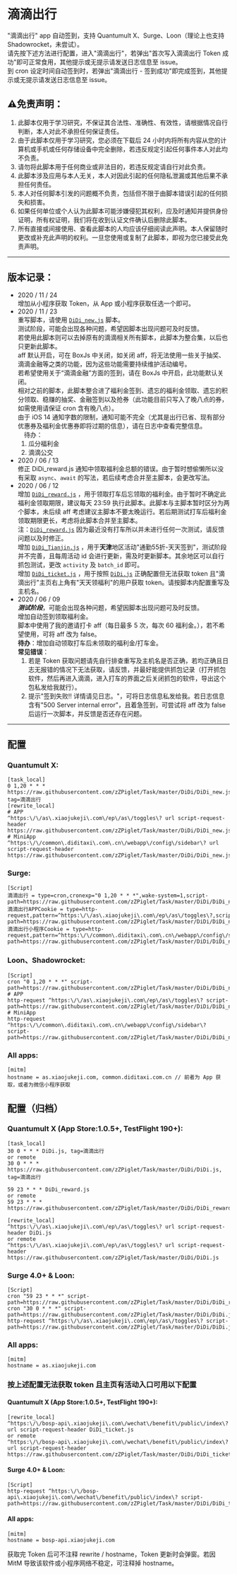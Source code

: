 # 滴滴出行

"滴滴出行" app 自动签到，支持 Quantumult X、Surge、Loon（理论上也支持 Shadowrocket，未尝试）。  
请先按下述方法进行配置，进入"滴滴出行"，若弹出"首次写入滴滴出行 Token 成功"即可正常食用，其他提示或无提示请发送日志信息至 issue。  
到 cron 设定时间自动签到时，若弹出"滴滴出行 - 签到成功"即完成签到，其他提示或无提示请发送日志信息至 issue。

## ⚠️免责声明：
1. 此脚本仅用于学习研究，不保证其合法性、准确性、有效性，请根据情况自行判断，本人对此不承担任何保证责任。
2. 由于此脚本仅用于学习研究，您必须在下载后 24 小时内将所有内容从您的计算机或手机或任何存储设备中完全删除，若违反规定引起任何事件本人对此均不负责。
3. 请勿将此脚本用于任何商业或非法目的，若违反规定请自行对此负责。
4. 此脚本涉及应用与本人无关，本人对因此引起的任何隐私泄漏或其他后果不承担任何责任。
5. 本人对任何脚本引发的问题概不负责，包括但不限于由脚本错误引起的任何损失和损害。
6. 如果任何单位或个人认为此脚本可能涉嫌侵犯其权利，应及时通知并提供身份证明，所有权证明，我们将在收到认证文件确认后删除此脚本。
7. 所有直接或间接使用、查看此脚本的人均应该仔细阅读此声明。本人保留随时更改或补充此声明的权利。一旦您使用或复制了此脚本，即视为您已接受此免责声明。


----------
## 版本记录：
- 2020 / 11 / 24  
增加从小程序获取 Token，从 App 或小程序获取任选一个即可。
- 2020 / 11 / 23   
重写脚本，请使用 [`DiDi_new.js`](https://raw.githubusercontent.com/zZPiglet/Task/master/DiDi/DiDi_new.js) 脚本。  
测试阶段，可能会出现各种问题，希望因脚本出现问题可及时反馈。  
若使用此脚本则可以去掉原有的滴滴相关所有脚本，此脚本为整合集，以后也只更新此脚本。  
aff 默认开启，可在 BoxJs 中关闭，如关闭 aff，将无法使用一些关于抽奖、滴滴金融等之类的功能，因为这些功能需要持续维护活动编号。  
若希望使用关于“滴滴金融”方面的签到，请在 BoxJs 中开启，此功能默认关闭。  
相对之前的脚本，此脚本整合进了福利金签到、遗忘的福利金领取、遗忘的积分领取、稳赚的抽奖、金融签到以及抢券（此功能目前只写入了晚八点的券，如需使用请保证 cron 含有晚八点）。  
由于 iOS 14 通知字数的限制，通知可能不完全（尤其是出行已省、现有部分优惠券及福利金优惠券即将过期的信息），请在日志中查看完整信息。  
&emsp;待办： 
  1. 瓜分福利金
  2. 滴滴公交
- 2020 / 06 / 13  
    修正 DiDi_reward.js 通知中领取福利金总额的错误。由于暂时想偷懒所以没有采取 `async`、`await` 的写法，若后续考虑合并至主脚本，会更改写法。
- 2020 / 06 / 12  
    增加 [`DiDi_reward.js`](https://raw.githubusercontent.com/zZPiglet/Task/master/DiDi/DiDi_reward.js) ，用于领取打车后忘领取的福利金。由于暂时不确定此福利金领取期限，建议每天 23:59 执行此脚本。此脚本与主脚本暂时区分为两个脚本，未后续 aff 考虑建议主脚本不要太晚运行。若后期测试打车后福利金领取期限更长，考虑将此脚本合并至主脚本。  
    注：[`DiDi_reward.js`](https://raw.githubusercontent.com/zZPiglet/Task/master/DiDi/DiDi_reward.js) 因为最近没有打车所以并未进行任何一次测试，请反馈问题以及时修正。   
    增加 [`DiDi_Tianjin.js`](https://raw.githubusercontent.com/zZPiglet/Task/master/DiDi/DiDi_Tianjin.js) ，用于**天津**地区活动"通勤55折-天天签到"，测试阶段并不完善，且每周活动 id 会进行更新，需及时更新脚本。其余地区可以自行抓包测试，更改 `activity` 及 `batch_id` 即可。  
    增加 [`DiDi_ticket.js`](https://raw.githubusercontent.com/zZPiglet/Task/master/DiDi/DiDi_ticket.js) ，用于按照 [`DiDi.js`](https://raw.githubusercontent.com/zZPiglet/Task/master/DiDi/DiDi.js) 正确配置但无法获取 token 且"滴滴出行"主页右上角有"天天领福利"的用户获取 token。请按脚本内配置重写及主机名。
- 2020 / 06 / 09  
    _**测试阶段**_，可能会出现各种问题，希望因脚本出现问题可及时反馈。  
    增加自动签到领取福利金。  
    脚本中使用了我的邀请打卡 aff（每日最多 5 次，每次 60 福利金。），若不希望使用，可将 aff 改为 false。  
    **待办**：增加自动领取打车后未领取的福利金/打车金。  
    **常见错误**：
    1. 若是 Token 获取问题请先自行排查重写及主机名是否正确，若均正确且日志无报错的情况下无法获取，请反馈，并最好能提供抓包记录（打开抓包软件，然后再进入滴滴，进入打车的界面之后关闭抓包的软件，导出这个包私发给我就行）。
    2. 提示"签到失败‼️ 详情请见日志。"，可将日志信息私发给我。若日志信息含有"500 Server internal error"，且着急签到，可尝试将 aff 改为 false 后运行一次脚本，并反馈是否还存在问题。
----------
## 配置
### Quantumult X:
```properties
[task_local]
0 1,20 * * * https://raw.githubusercontent.com/zZPiglet/Task/master/DiDi/DiDi_new.js, tag=滴滴出行
[rewrite_local]
# APP
^https:\/\/as\.xiaojukeji\.com\/ep\/as\/toggles\? url script-request-header https://raw.githubusercontent.com/zZPiglet/Task/master/DiDi/DiDi_new.js
# MiniApp
^https:\/\/common\.diditaxi\.com\.cn\/webapp\/config\/sidebar\? url script-request-header https://raw.githubusercontent.com/zZPiglet/Task/master/DiDi/DiDi_new.js
```
### Surge:
```properties
[Script]
滴滴出行 = type=cron,cronexp="0 1,20 * * *",wake-system=1,script-path=https://raw.githubusercontent.com/zZPiglet/Task/master/DiDi/DiDi_new.js
滴滴出行APPCookie = type=http-request,pattern=^https:\/\/as\.xiaojukeji\.com\/ep\/as\/toggles\?,script-path=https://raw.githubusercontent.com/zZPiglet/Task/master/DiDi/DiDi_new.js
滴滴出行小程序Cookie = type=http-request,pattern=^https:\/\/common\.diditaxi\.com\.cn\/webapp\/config\/sidebar\?,script-path=https://raw.githubusercontent.com/zZPiglet/Task/master/DiDi/DiDi_new.js
```
### Loon、Shadowrocket:
```properties
[Script]
cron "0 1,20 * * *" script-path=https://raw.githubusercontent.com/zZPiglet/Task/master/DiDi/DiDi_new.js
# APP
http-request ^https:\/\/as\.xiaojukeji\.com\/ep\/as\/toggles\? script-path=https://raw.githubusercontent.com/zZPiglet/Task/master/DiDi/DiDi_new.js
# MiniApp
http-request ^https:\/\/common\.diditaxi\.com\.cn\/webapp\/config\/sidebar\? script-path=https://raw.githubusercontent.com/zZPiglet/Task/master/DiDi/DiDi_new.js
```
### All apps:
```properties
[mitm]
hostname = as.xiaojukeji.com, common.diditaxi.com.cn // 前者为 App 获取，或者为微信小程序获取
```


## 配置（归档）
### Quantumult X (App Store:1.0.5+, TestFlight 190+):
```properties
[task_local]
30 0 * * * DiDi.js, tag=滴滴出行
or remote
30 0 * * * https://raw.githubusercontent.com/zZPiglet/Task/master/DiDi/DiDi.js, tag=滴滴出行

59 23 * * * DiDi_reward.js
or remote
59 23 * * * https://raw.githubusercontent.com/zZPiglet/Task/master/DiDi/DiDi_reward.js 

[rewrite_local]
^https:\/\/as\.xiaojukeji\.com\/ep\/as\/toggles\? url script-request-header DiDi.js
or remote
^https:\/\/as\.xiaojukeji\.com\/ep\/as\/toggles\? url script-request-header https://raw.githubusercontent.com/zZPiglet/Task/master/DiDi/DiDi.js
```
### Surge 4.0+ & Loon:
```properties
[Script]
cron "59 23 * * *" script-path=https://raw.githubusercontent.com/zZPiglet/Task/master/DiDi/DiDi_reward.js
cron "30 0 * * *" script-path=https://raw.githubusercontent.com/zZPiglet/Task/master/DiDi/DiDi.js
http-request ^https:\/\/as\.xiaojukeji\.com\/ep\/as\/toggles\? script-path=https://raw.githubusercontent.com/zZPiglet/Task/master/DiDi/DiDi.js
```
### All apps:
```properties
[mitm]
hostname = as.xiaojukeji.com
```

### 按上述配置无法获取 token 且主页有活动入口可用以下配置
#### Quantumult X (App Store:1.0.5+, TestFlight 190+):
```properties
[rewrite_local]
^https:\/\/bosp-api\.xiaojukeji\.com\/wechat\/benefit\/public\/index\? url script-request-header DiDi_ticket.js
or remote
^https:\/\/bosp-api\.xiaojukeji\.com\/wechat\/benefit\/public\/index\? url script-request-header https://raw.githubusercontent.com/zZPiglet/Task/master/DiDi/DiDi_ticket.js
```
#### Surge 4.0+ & Loon:
```properties
[Script]
http-request ^https:\/\/bosp-api\.xiaojukeji\.com\/wechat\/benefit\/public\/index\? script-path=https://raw.githubusercontent.com/zZPiglet/Task/master/DiDi/DiDi_ticket.js
```
#### All apps:
```properties
[mitm]
hostname = bosp-api.xiaojukeji.com
```

获取完 Token 后可不注释 rewrite / hostname，Token 更新时会弹窗。若因 MitM 导致该软件或小程序网络不稳定，可注释掉 hostname。